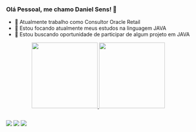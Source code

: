 ### Olá Pessoal, me chamo Daniel Sens! 👋

- 🔭 Atualmente trabalho como Consultor Oracle Retail
- 🌱 Estou focando atualmente meus estudos na linguagem JAVA
- 👯 Estou buscando oportunidade de participar de algum projeto em JAVA

<div align="center">
  <a href="https://github.com/danielsens">
  <img height="180em" src="https://github-readme-stats.vercel.app/api?username=danielsens&show_icons=true&theme=dark&include_all_commits=true&count_private=true"/>
  <img height="180em" src="https://github-readme-stats.vercel.app/api/top-langs/?username=danielsens&layout=compact&langs_count=7&theme=dark"/>
</div>
  
  ##
  
  ##
  
  <div> 
  <a href="https://instagram.com/daanielsens" target="_blank"><img src="https://img.shields.io/badge/-Instagram-%23E4405F?style=for-the-badge&logo=instagram&logoColor=white" target="_blank"></a> 
  <a href = "mailto:daniel_sens1@hotmail.com"><img src="https://img.shields.io/badge/Microsoft_Outlook-0078D4?style=for-the-badge&logo=microsoft-outlook&logoColor=white" target="_blank"></a>
  <a href="https://www.linkedin.com/in/daniel-sens-949019170/" target="_blank"><img src="https://img.shields.io/badge/-LinkedIn-%230077B5?style=for-the-badge&logo=linkedin&logoColor=white" target="_blank"></a>
 
</div>
  
  
